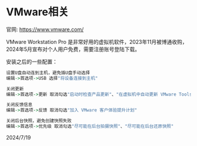 # VMware相关

官网: https://www.vmware.com/  

VMware Workstation Pro 是非常好用的虚拟机软件，2023年11月被博通收购，2024年5月宣布对个人用户免费，需要注册账号登陆下载。  

安装之后的一些配置：  
```r
设置U盘自动连到主机，避免插U盘手动选择
编辑->首选项->USB 选择"将设备连接到主机"

关闭更新
编辑->首选项->更新 取消勾选"启动时检查产品更新"、"在虚拟机中自动更新 VMware Tools"

关闭反馈信息
编辑->首选项->反馈 取消勾选"加入 VMware 客户体验提升计划"

关闭后台快照，避免创建快照失败
编辑->首选项->优先级 取消勾选"尽可能在后台拍摄快照"、"尽可能在后台还原快照"
```


2024/7/19  
